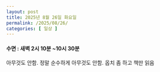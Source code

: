 ```yaml
---
layout: post
title: 2025년 8월 26일 화요일
permalink: /2025/08/26/
categories: [ 일상 ]
---
```

#### 수면 : 새벽 2시 10분 ~10시 30분
아무것도 안함.
정말 순수하게 아무것도 안함. 옵치 좀 하고 책만 읽음